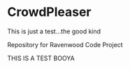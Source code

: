 # CrowdPleaser
This is just a test...the good kind

Repository for Ravenwood Code Project

THIS IS A TEST BOOYA
